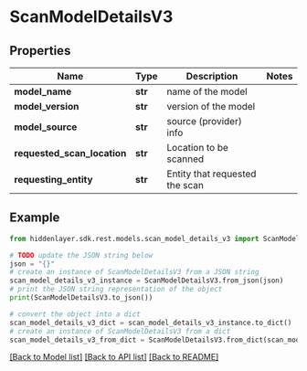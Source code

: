 # ScanModelDetailsV3


## Properties

Name | Type | Description | Notes
------------ | ------------- | ------------- | -------------
**model_name** | **str** | name of the model | 
**model_version** | **str** | version of the model | 
**model_source** | **str** | source (provider) info | 
**requested_scan_location** | **str** | Location to be scanned | 
**requesting_entity** | **str** | Entity that requested the scan | 

## Example

```python
from hiddenlayer.sdk.rest.models.scan_model_details_v3 import ScanModelDetailsV3

# TODO update the JSON string below
json = "{}"
# create an instance of ScanModelDetailsV3 from a JSON string
scan_model_details_v3_instance = ScanModelDetailsV3.from_json(json)
# print the JSON string representation of the object
print(ScanModelDetailsV3.to_json())

# convert the object into a dict
scan_model_details_v3_dict = scan_model_details_v3_instance.to_dict()
# create an instance of ScanModelDetailsV3 from a dict
scan_model_details_v3_from_dict = ScanModelDetailsV3.from_dict(scan_model_details_v3_dict)
```
[[Back to Model list]](../README.md#documentation-for-models) [[Back to API list]](../README.md#documentation-for-api-endpoints) [[Back to README]](../README.md)


